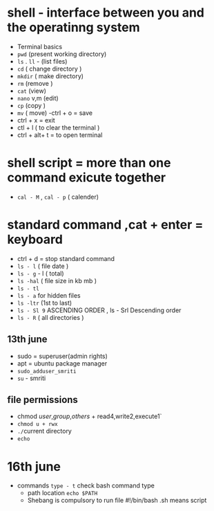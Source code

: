 # shell - interface between you and the operatinng system
- Terminal basics
- `pwd` (present working directory)
- `ls` . `ll` - (list files)
- `cd` ( change directory )
- `mkdir` ( make directory)
- `rm` (remove )
- `cat` (view)
- `nano` v,m (edit)
- `cp` (copy )
- `mv` ( move)
-ctrl + o = save 
- ctrl + x = exit 
- ctl + l ( to clear the terminal )
- ctrl + alt+ t = to open terminal
# shell script = more than one command exicute together 
- `cal - M` , `cal - p` ( calender)
# standard command ,cat + enter = keyboard 
- ctrl + d = stop standard command 
- `ls - l` ( file date )
- `ls - g` - l ( total)
- `ls -hal` ( file size in kb mb )
- `ls - tl`
- `ls - a` for hidden files 
- `ls -ltr` (1st to last)
- `ls - Sl 9` ASCENDING ORDER , ls - Srl Descending order 
- `ls - R` ( all directories )                                                                
## 13th june
- sudo = superuser(admin rights)
- apt = ubuntu package manager 
- `sudo_adduser_smriti`
- `su` - smriti
## file permissions
- chmod *user*,*group*,*others* + read4,write2,execute1`
- `chmod u + rwx`
- `./`current directory
- `echo`
# 16th june
- commands
  `type - t` check bash command type
  - path location `echo $PATH`
  - Shebang is compulsory to run file
    #!/bin/bash
    .sh means script
